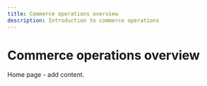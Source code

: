 ```yaml
---
title: Commerce operations overview
description: Introduction to commerce operations
---
```

# Commerce operations overview

Home page - add content.
